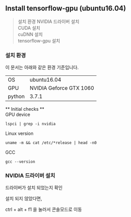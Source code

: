 ## Install tensorflow-gpu (ubuntu16.04)

> 설치 환경
> NVIDIA 드라이버 설치   
> CUDA 설치  
> cuDNN 설치  
> tensorflow-gpu 설치  


### 설치 환경  
이 문서는 아래와 같은 환경 기준입니다.
  
|  |  |  
|--|--|  
| OS | ubuntu16.04 |  
| GPU | NVIDIA Geforce GTX 1060 |  
| python | 3.7.1 |  

** Initial checks **  
GPU device

    lspci | grep -i nvidia  

Linux version  

    uname -m && cat /etc/*release | head -n0  

GCC  

    gcc --version  


###  NVIDIA 드라이버 설치  

드라이버가 설치 되었는지 확인  


설치 되지 않았다면,  

ctrl + alt + f1 을 눌러서 콘솔모드로 이동
<!--stackedit_data:
eyJoaXN0b3J5IjpbLTgzMDg4OTUyNV19
-->